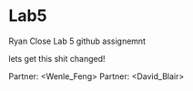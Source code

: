 # Lab5
Ryan Close Lab 5 github assignemnt

lets get this shit changed!

Partner:
<Wenle_Feng>
Partner:
<David_Blair>
